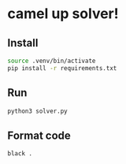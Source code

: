 # camel up solver!

## Install 
```bash
source .venv/bin/activate
pip install -r requirements.txt
```

## Run 
```bash
python3 solver.py
```

## Format code
```bash
black .
```